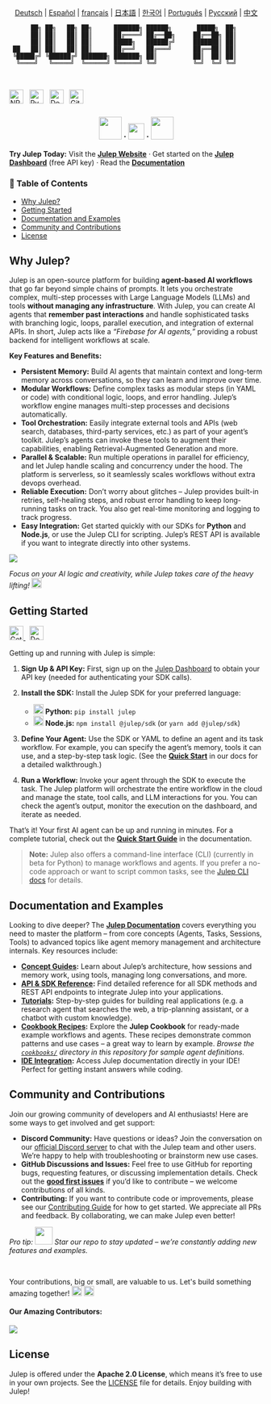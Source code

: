 <sup><div align="center">
  <!-- Keep these links. Translations will automatically update with the README. -->
  [Deutsch](https://www.readme-i18n.com/julep-ai/julep?lang=de) | 
  [Español](https://www.readme-i18n.com/julep-ai/julep?lang=es) | 
  [français](https://www.readme-i18n.com/julep-ai/julep?lang=fr) | 
  [日本語](https://www.readme-i18n.com/julep-ai/julep?lang=ja) | 
  [한국어](https://www.readme-i18n.com/julep-ai/julep?lang=ko) | 
  [Português](https://www.readme-i18n.com/julep-ai/julep?lang=pt) | 
  [Русский](https://www.readme-i18n.com/julep-ai/julep?lang=ru) | 
  [中文](https://www.readme-i18n.com/julep-ai/julep?lang=zh)
</div></sup>


```
      ██╗ ██╗   ██╗ ██╗      ███████╗ ██████╗       █████╗  ██╗
      ██║ ██║   ██║ ██║      ██╔════╝ ██╔══██╗     ██╔══██╗ ██║
      ██║ ██║   ██║ ██║      █████╗   ██████╔╝     ███████║ ██║
 ██   ██║ ██║   ██║ ██║      ██╔══╝   ██╔═══╝      ██╔══██║ ██║
 ╚█████╔╝ ╚██████╔╝ ███████╗ ███████╗ ██║          ██║  ██║ ██║
  ╚════╝   ╚═════╝  ╚══════╝ ╚══════╝ ╚═╝          ╚═╝  ╚═╝ ╚═╝
```


<br>
  <p>
   <a href="https://www.npmjs.com/package/@julep/sdk"><img src="https://img.shields.io/npm/v/%40julep%2Fsdk?style=social&amp;logo=npm&amp;link=https%3A%2F%2Fwww.npmjs.com%2Fpackage%2F%40julep%2Fsdk" alt="NPM Version" height="28"></a>
    <span>&nbsp;</span>
    <a href="https://pypi.org/project/julep"><img src="https://img.shields.io/pypi/v/julep?style=social&amp;logo=python&amp;label=PyPI&amp;link=https%3A%2F%2Fpypi.org%2Fproject%2Fjulep" alt="PyPI - Version" height="28"></a>
    <span>&nbsp;</span>
    <a href="https://hub.docker.com/u/julepai"><img src="https://img.shields.io/docker/v/julepai/agents-api?sort=semver&amp;style=social&amp;logo=docker&amp;link=https%3A%2F%2Fhub.docker.com%2Fu%2Fjulepai" alt="Docker Image Version" height="28"></a>
    <span>&nbsp;</span>
    <a href="https://choosealicense.com/licenses/apache/"><img src="https://img.shields.io/github/license/julep-ai/julep" alt="GitHub License" height="28"></a>
  </p>
  
  <h3 align="center">
    <a href="https://discord.com/invite/JTSBGRZrzj" rel="dofollow"><img src="https://user-images.githubusercontent.com/74038190/235294015-47144047-25ab-417c-af1b-6746820a20ff.gif" width="45"></a>
    ·
    <a href="https://x.com/julep_ai" rel="dofollow"><img src="https://raw.githubusercontent.com/gist/IgnaceMaes/744cd9cf41ec6acf46fc8f4e9f370f86/raw/d16658c2945d30c8a953b35cb17dd7085111b46c/x-logo.svg" width="32"></a>
    ·
    <a href="https://www.linkedin.com/company/julep-ai" rel="dofollow"><img src="https://user-images.githubusercontent.com/74038190/235294012-0a55e343-37ad-4b0f-924f-c8431d9d2483.gif" width="45"></a>

  </h3>
</div>

**Try Julep Today:** Visit the **[Julep Website](https://julep.ai)** · Get started on the **[Julep Dashboard](https://dashboard.julep.ai)** (free API key) · Read the **[Documentation](https://docs.julep.ai/introduction/julep)**

<!-- START doctoc generated TOC please keep comment here to allow auto update -->
<!-- DON'T EDIT THIS SECTION, INSTEAD RE-RUN doctoc TO UPDATE -->
<h3>📖 Table of Contents</h3>

- [Why Julep?](#why-julep)
- [Getting Started](#getting-started)
- [Documentation and Examples](#documentation-and-examples)
- [Community and Contributions](#community-and-contributions)
- [License](#license)

<!-- END doctoc generated TOC please keep comment here to allow auto update -->




## Why Julep?

Julep is an open-source platform for building **agent-based AI workflows** that go far beyond simple chains of prompts. It lets you orchestrate complex, multi-step processes with Large Language Models (LLMs) and tools **without managing any infrastructure**. With Julep, you can create AI agents that **remember past interactions** and handle sophisticated tasks with branching logic, loops, parallel execution, and integration of external APIs. In short, Julep acts like a *“Firebase for AI agents,”* providing a robust backend for intelligent workflows at scale.

**Key Features and Benefits:**

* **Persistent Memory:** Build AI agents that maintain context and long-term memory across conversations, so they can learn and improve over time.
* **Modular Workflows:** Define complex tasks as modular steps (in YAML or code) with conditional logic, loops, and error handling. Julep’s workflow engine manages multi-step processes and decisions automatically.
* **Tool Orchestration:** Easily integrate external tools and APIs (web search, databases, third-party services, etc.) as part of your agent’s toolkit. Julep’s agents can invoke these tools to augment their capabilities, enabling Retrieval-Augmented Generation and more.
* **Parallel & Scalable:** Run multiple operations in parallel for efficiency, and let Julep handle scaling and concurrency under the hood. The platform is serverless, so it seamlessly scales workflows without extra devops overhead.
* **Reliable Execution:** Don’t worry about glitches – Julep provides built-in retries, self-healing steps, and robust error handling to keep long-running tasks on track. You also get real-time monitoring and logging to track progress.
* **Easy Integration:** Get started quickly with our SDKs for **Python** and **Node.js**, or use the Julep CLI for scripting. Julep’s REST API is available if you want to integrate directly into other systems.

<img src="./.github/julep.gif"/>

*Focus on your AI logic and creativity, while Julep takes care of the heavy lifting!* <img src="https://github.com/Anmol-Baranwal/Cool-GIFs-For-GitHub/assets/74038190/2c0eef4b-7b75-42bd-9722-4bea97a2d532" width="20">



## Getting Started
<p>
    <a href="https://dashboard.julep.ai">
      <img src="https://img.shields.io/badge/Get_API_Key-FF5733?style=logo=data:image/svg+xml;base64,PHN2ZyB4bWxucz0iaHR0cDovL3d3dy53My5vcmcvMjAwMC9zdmciIHZpZXdCb3g9IjAgMCAyNCAyNCIgZmlsbD0id2hpdGUiPjxwYXRoIGQ9Ik0xMiAxTDMgNXYxNGw5IDQgOS00VjVsLTktNHptMCAyLjh2MTYuNEw1IDE2LjJWNi44bDctMy4yem0yIDguMmwtMi0yLTIgMiAyIDIgMi0yeiIvPjwvc3ZnPg==" alt="Get API Key" height="28">
    </a>
    <span>&nbsp;</span>
    <a href="https://docs.julep.ai">
      <img src="https://img.shields.io/badge/Documentation-4B32C3?style=logo=gitbook&logoColor=white" alt="Documentation" height="28">
    </a>
  </p>
Getting up and running with Julep is simple:

1. **Sign Up & API Key:** First, sign up on the [Julep Dashboard](https://dashboard.julep.ai) to obtain your API key (needed for authenticating your SDK calls).
2. **Install the SDK:** Install the Julep SDK for your preferred language:

   * <img src="https://user-images.githubusercontent.com/74038190/212257472-08e52665-c503-4bd9-aa20-f5a4dae769b5.gif" width="20"> **Python:** `pip install julep`
   * <img src="https://user-images.githubusercontent.com/74038190/212257454-16e3712e-945a-4ca2-b238-408ad0bf87e6.gif" width="20"> **Node.js:** `npm install @julep/sdk` (or `yarn add @julep/sdk`)
3. **Define Your Agent:** Use the SDK or YAML to define an agent and its task workflow. For example, you can specify the agent’s memory, tools it can use, and a step-by-step task logic. (See the **[Quick Start](https://docs.julep.ai/introduction/quick-start)** in our docs for a detailed walkthrough.)
4. **Run a Workflow:** Invoke your agent through the SDK to execute the task. The Julep platform will orchestrate the entire workflow in the cloud and manage the state, tool calls, and LLM interactions for you. You can check the agent’s output, monitor the execution on the dashboard, and iterate as needed.

That’s it! Your first AI agent can be up and running in minutes. For a complete tutorial, check out the **[Quick Start Guide](https://docs.julep.ai/introduction/quick-start)** in the documentation.

> **Note:** Julep also offers a command-line interface (CLI) (currently in beta for Python) to manage workflows and agents. If you prefer a no-code approach or want to script common tasks, see the [Julep CLI docs](https://docs.julep.ai/responses/quickstart#cli-installation) for details.



## Documentation and Examples


Looking to dive deeper? The **[Julep Documentation](https://docs.julep.ai)** covers everything you need to master the platform – from core concepts (Agents, Tasks, Sessions, Tools) to advanced topics like agent memory management and architecture internals. Key resources include:

* **[Concept Guides](https://docs.julep.ai/concepts/):** Learn about Julep’s architecture, how sessions and memory work, using tools, managing long conversations, and more.
* **[API & SDK Reference](https://docs.julep.ai/api-reference/):** Find detailed reference for all SDK methods and REST API endpoints to integrate Julep into your applications.
* **[Tutorials](https://docs.julep.ai/tutorials/):** Step-by-step guides for building real applications (e.g. a research agent that searches the web, a trip-planning assistant, or a chatbot with custom knowledge).
* **[Cookbook Recipes](https://github.com/julep-ai/julep/tree/dev/cookbooks):** Explore the **Julep Cookbook** for ready-made example workflows and agents. These recipes demonstrate common patterns and use cases – a great way to learn by example. *Browse the [`cookbooks/`](https://github.com/julep-ai/julep/tree/dev/cookbooks) directory in this repository for sample agent definitions.*
* **[IDE Integration](https://context7.com/julep-ai/julep):** Access Julep documentation directly in your IDE! Perfect for getting instant answers while coding.



## Community and Contributions

Join our growing community of developers and AI enthusiasts! Here are some ways to get involved and get support:

* **Discord Community:** Have questions or ideas? Join the conversation on our [official Discord server](https://discord.gg/7H5peSN9QP) to chat with the Julep team and other users. We’re happy to help with troubleshooting or brainstorm new use cases.
* **GitHub Discussions and Issues:** Feel free to use GitHub for reporting bugs, requesting features, or discussing implementation details. Check out the [**good first issues**](https://github.com/julep-ai/julep/issues?q=is%3Aissue+is%3Aopen+label%3A%22good+first+issue%22) if you’d like to contribute – we welcome contributions of all kinds.
* **Contributing:** If you want to contribute code or improvements, please see our [Contributing Guide](.github/CONTRIBUTING.md) for how to get started. We appreciate all PRs and feedback. By collaborating, we can make Julep even better!

*Pro tip: <img src="https://github.com/Anmol-Baranwal/Cool-GIFs-For-GitHub/assets/74038190/e379a33a-b428-4385-b44f-3da16e7bac9f" width="35"> Star our repo to stay updated – we’re constantly adding new features and examples.*    

<br/>

Your contributions, big or small, are valuable to us. Let's build something amazing together!    <img src="https://github.com/Anmol-Baranwal/Cool-GIFs-For-GitHub/assets/74038190/2c0eef4b-7b75-42bd-9722-4bea97a2d532" width="20">
 <img src="https://user-images.githubusercontent.com/74038190/216125640-2783ebd5-e63e-4ed1-b491-627a40b24850.png" width="20">

<h4>Our Amazing Contributors:</h4>

<a href="https://github.com/julep-ai/julep/graphs/contributors">
  <img src="https://contrib.rocks/image?repo=julep-ai/julep" />
</a>

<br/>

## License

Julep is offered under the **Apache 2.0 License**, which means it’s free to use in your own projects. See the [LICENSE](.github/LICENSE) file for details. Enjoy building with Julep!
